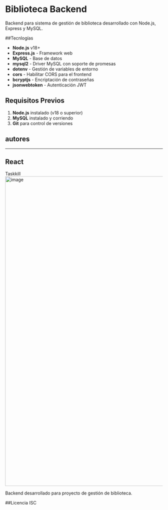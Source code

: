 # Biblioteca Backend

Backend para sistema de gestión de biblioteca desarrollado con Node.js, Express y MySQL.

##Tecnlogías

- **Node.js** v18+
- **Express.js** - Framework web
- **MySQL** - Base de datos
- **mysql2** - Driver MySQL con soporte de promesas
- **dotenv** - Gestión de variables de entorno
- **cors** - Habilitar CORS para el frontend
- **bcryptjs** - Encriptación de contraseñas
- **jsonwebtoken** - Autenticación JWT

## Requisitos Previos

1. **Node.js** instalado (v18 o superior)
2. **MySQL** instalado y corriendo
3. **Git** para control de versiones

## autores
-----

## React 
Taskkill
<img width="1049" height="991" alt="image" src="https://github.com/user-attachments/assets/49113632-d87b-4f73-8692-a27cc0eba59e" />


Backend desarrollado para proyecto de gestión de biblioteca.

##Licencia
ISC
